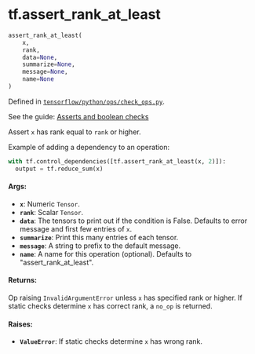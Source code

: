 <div itemscope itemtype="http://developers.google.com/ReferenceObject">
<meta itemprop="name" content="tf.assert_rank_at_least" />
</div>

# tf.assert_rank_at_least

``` python
assert_rank_at_least(
    x,
    rank,
    data=None,
    summarize=None,
    message=None,
    name=None
)
```



Defined in [`tensorflow/python/ops/check_ops.py`](https://www.tensorflow.org/code/tensorflow/python/ops/check_ops.py).

See the guide: [Asserts and boolean checks](../../../api_guides/python/check_ops.md)

Assert `x` has rank equal to `rank` or higher.

Example of adding a dependency to an operation:

```python
with tf.control_dependencies([tf.assert_rank_at_least(x, 2)]):
  output = tf.reduce_sum(x)
```

#### Args:

* <b>`x`</b>:  Numeric `Tensor`.
* <b>`rank`</b>:  Scalar `Tensor`.
* <b>`data`</b>:  The tensors to print out if the condition is False.  Defaults to
    error message and first few entries of `x`.
* <b>`summarize`</b>: Print this many entries of each tensor.
* <b>`message`</b>: A string to prefix to the default message.
* <b>`name`</b>: A name for this operation (optional).
    Defaults to "assert_rank_at_least".


#### Returns:

  Op raising `InvalidArgumentError` unless `x` has specified rank or higher.
  If static checks determine `x` has correct rank, a `no_op` is returned.


#### Raises:

* <b>`ValueError`</b>:  If static checks determine `x` has wrong rank.